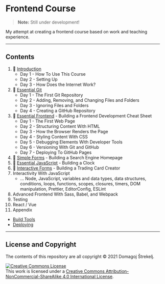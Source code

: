 # Frontend Course

> **Note:** Still under development!

My attempt at creating a frontend course based on work and teaching experience.

---

## Contents

1. :construction: [Introduction](./introduction)
   - Day 1 - How To Use This Course
   - Day 2 - Setting Up
   - Day 3 - How Does the Internet Work?
2. :construction: [Essential Git](./essential-git)
   - Day 1 - The First Git Repository
   - Day 2 - Adding, Removing, and Changing Files and Folders
   - Day 3 - Ignoring Files and Folders
   - Day 4 - Creating a GitHub Repository
3. :construction: [Essential Frontend](./essential-frontend) - Building a Frontend Development Cheat Sheet
   - Day 1 - The First Web Page
   - Day 2 - Structuring Content With HTML
   - Day 3 - How the Browser Renders the Page
   - Day 4 - Styling Content With CSS
   - Day 5 - Debugging Elements With Developer Tools
   - Day 6 - Versioning With Git and GitHub
   - Day 7 - Deploying To GitHub Pages
4. :construction: [Simple Forms](./simple-forms) - Building a Search Engine Homepage
5. :construction: [Essential JavaScript](./essential-javascript) - Building a Clock
6. :construction: [Interactive Forms](./interactive-forms) - Building a Trading Card Creator
7. Interactivity With JavaScript
   - ... Node, JavaScript, variables and data types, data structures, conditions, loops, functions, scopes, closures, timers, DOM manipulation, Prettier, EditorConfig, ESLint
8. Advanced Frontend With Sass, Babel, and Webpack
9. Testing
10. React / Vue
11. Appendix

- [Build Tools](./build-tools)
- [Deploying](./deploying)

---

## License and Copyright

The contents of this repository are all copyright &copy; 2021 Domagoj Štrekelj.

<a rel="license" href="http://creativecommons.org/licenses/by-nc-sa/4.0/"><img alt="Creative Commons License" style="border-width:0" src="https://i.creativecommons.org/l/by-nc-sa/4.0/80x15.png" /></a><br />This work is licensed under a <a rel="license" href="http://creativecommons.org/licenses/by-nc-sa/4.0/">Creative Commons Attribution-NonCommercial-ShareAlike 4.0 International License</a>.
